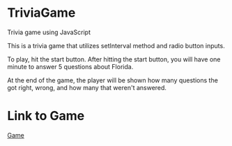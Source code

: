 # TriviaGame
Trivia game using JavaScript

This is a trivia game that utilizes setInterval method and radio button inputs.

To play, hit the start button.  After hitting the start button, you will have one minute to answer 5 questions about Florida.

At the end of the game, the player will be shown how many questions the got right, wrong, and how many that weren't answered.

# Link to Game
[Game](https://seanmrudd.github.io/TriviaGame/)
